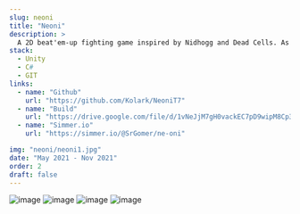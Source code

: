```yaml
---
slug: neoni
title: "Neoni"
description: >
  A 2D beat'em-up fighting game inspired by Nidhogg and Dead Cells. As the lead programmer, I refactored scripts and developed key features like combat mechanics, enemy behavior, and game managers. I also implemented advanced functionalities such as persistence and localization.
stack:
  - Unity
  - C#
  - GIT
links:
  - name: "Github"
    url: "https://github.com/Kolark/NeoniT7"
  - name: "Build"
    url: "https://drive.google.com/file/d/1vNeJjM7gH0vackEC7pD9wipM8Cp36Shw"
  - name: "Simmer.io"
    url: "https://simmer.io/@SrGomer/ne-oni"

img: "neoni/neoni1.jpg"
date: "May 2021 - Nov 2021"
order: 2
draft: false
---
```


![image](/imgs/neoni/neoni1.jpg)
![image](/imgs/neoni/neoni2.jpg)
![image](/imgs/neoni/neoni3.jpg)
![image](/imgs/neoni/neoni4.jpg)
